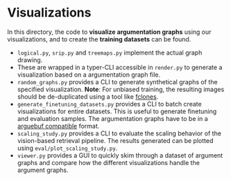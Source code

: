 # Visualizations
In this directory, the code to **visualize argumentation graphs** using our visualizations, and to create the **training datasets** can be found.

- `logical.py`, `srip.py` and `treemaps.py` implement the actual graph drawing.
- These are wrapped in a typer-CLI accessible in `render.py` to generate a visualization based on a argumentation graph file.
- `random_graphs.py` provides a CLI to generate synthetical graphs of the specified visualization. **Note**: For unbiased training, the resulting images should be de-duplicated using a tool like [fclones](https://github.com/pkolaczk/fclones).
- `generate_finetuning_datasets.py` provides a CLI to batch create visualizations for entire datasets. This is useful to generate finetuning and evaluation samples. The argumentation graphs have to be in a [arguebuf compatible](https://arguebuf.readthedocs.io/en/latest/arguebuf/load.html) format.
- `scaling_study.py` provides a CLI to evaluate the scaling behavior of the vision-based retrieval pipeline. The results generated can be plotted using `eval/plot_scaling_study.py`.
- `viewer.py` provides a GUI to quickly skim through a dataset of argument graphs and compare how the different visualizations handle the argument graphs.
